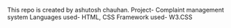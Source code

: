  This repo is created by ashutosh chauhan.
 Project- Complaint management system
 Languages used- HTML, CSS
 Framework used- W3.CSS
